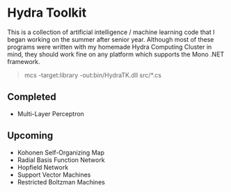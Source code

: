 # Hydra Toolkit
This is a collection of artificial intelligence / machine learning code that I began working on the summer after senior year. Although most of these programs were written with my homemade Hydra Computing Cluster in mind, they should work fine on any platform which supports the Mono .NET framework.

> mcs -target:library -out:bin/HydraTK.dll src/*.cs

## Completed
 - Multi-Layer Perceptron

## Upcoming
 - Kohonen Self-Organizing Map
 - Radial Basis Function Network
 - Hopfield Network
 - Support Vector Machines
 - Restricted Boltzman Machines
